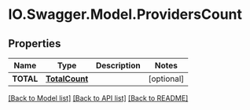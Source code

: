 # IO.Swagger.Model.ProvidersCount
## Properties

Name | Type | Description | Notes
------------ | ------------- | ------------- | -------------
**TOTAL** | [**TotalCount**](TotalCount.md) |  | [optional] 

[[Back to Model list]](../README.md#documentation-for-models) [[Back to API list]](../README.md#documentation-for-api-endpoints) [[Back to README]](../README.md)

